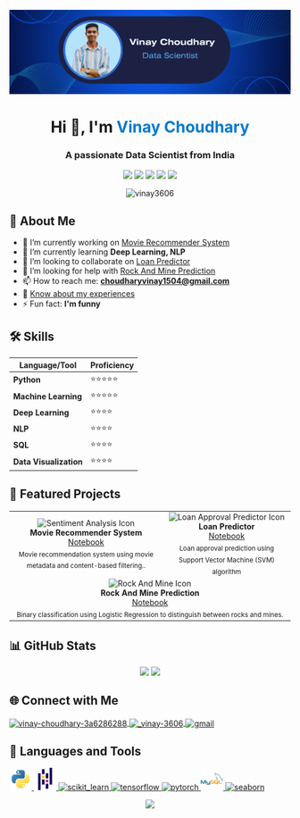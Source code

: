 ![logo](https://github.com/Vinay3606/Vinay3606/blob/main/vinay_banner.png)
<h1 align="center">Hi 👋, I'm <span style="color:#007acc">Vinay Choudhary</span></h1>
<h3 align="center">A passionate Data Scientist from India</h3>

<p align="center">
  <img src="https://img.shields.io/badge/Python-3776AB?style=for-the-badge&logo=python&logoColor=white"/>
  <img src="https://img.shields.io/badge/Machine%20Learning-009688?style=for-the-badge&logo=scikit-learn&logoColor=white"/>
  <img src="https://img.shields.io/badge/Deep%20Learning-FF6F00?style=for-the-badge&logo=tensorflow&logoColor=white"/>
  <img src="https://img.shields.io/badge/NLP-8E24AA?style=for-the-badge&logo=spaCy&logoColor=white"/>
  <img src="https://img.shields.io/badge/SQL-003B57?style=for-the-badge&logo=postgresql&logoColor=white"/>
</p>

<p align="center">
  <img src="https://komarev.com/ghpvc/?username=vinay3606&label=Profile%20views&color=0e75b6&style=flat" alt="vinay3606" />
</p>


## 🚀 About Me

- 🔭 I’m currently working on [Movie Recommender System](https://colab.research.google.com/drive/17VU0XszTb026BAZX4_rXnVZduUbwF9a7?usp=sharing)
- 🌱 I’m currently learning **Deep Learning, NLP**
- 👯 I’m looking to collaborate on [Loan Predictor](https://colab.research.google.com/drive/1-PkEpScuT9w3vxUun_b_mtfnPfxsLVjM?usp=sharing)
- 🤝 I’m looking for help with [Rock And Mine Prediction](https://colab.research.google.com/drive/1nPMzpbBWCkOcHHpHJ1Dywgyh7NDavCoh?usp=sharing)
- 📫 How to reach me: **choudharyvinay1504@gmail.com**
- 📄 [Know about my experiences](https://drive.google.com/file/d/1dmQoFBgNoXx4ZPG5QN6Z3hLjg9nwkAWZ/view?usp=sharing)
- ⚡ Fun fact: **I'm funny**


## 🛠️ Skills

| Language/Tool         | Proficiency |
|-----------------------|-------------|
| **Python**            | ⭐⭐⭐⭐⭐      |
| **Machine Learning**  | ⭐⭐⭐⭐⭐      |
| **Deep Learning**     | ⭐⭐⭐⭐       |
| **NLP**               | ⭐⭐⭐⭐       |
| **SQL**               | ⭐⭐⭐⭐       |
| **Data Visualization**| ⭐⭐⭐⭐       |


## 📂 Featured Projects

<table>
<tr>
  <td align="center">
      <img src="https://camo.githubusercontent.com/0e0528fcdc5af626d75ec91e52bb03c0781decb4c983a2020a4ee09db88498e8/68747470733a2f2f63646e2e706978616261792e636f6d2f616e696d6174696f6e2f323032332f30332f32342f32302f35322f32302d35322d35312d3830325f3531322e676966" width="140" alt="Sentiment Analysis Icon"/>
  <br>
    <b>Movie Recommender System</b>
    <br>
    <a href="https://colab.research.google.com/drive/17VU0XszTb026BAZX4_rXnVZduUbwF9a7?usp=sharing">Notebook</a>
    <br>
    <sub>Movie recommendation system using movie metadata and content-based filtering..</sub>
  </td>
<td align="center">
   <img src="https://encrypted-tbn0.gstatic.com/images?q=tbn:ANd9GcSwLy7rEs_ThXfb-VAa_CoCztKmhg8QMs9nmg&s" width="140" alt="Loan Approval Predictor Icon"/>
   <br>
   <b>Loan Predictor</b>
   <br>
   <a href="https://colab.research.google.com/drive/1-PkEpScuT9w3vxUun_b_mtfnPfxsLVjM?usp=sharing">Notebook</a>
   <br>
   <sub>Loan approval prediction using Support Vector Machine (SVM) algorithm</sub>
</td>

<tr>
  <td align="center" colspan="2">
     <img src="https://shared.akamai.steamstatic.com/store_item_assets/steam/apps/2627370/extras/worker_hammering_small.gif?t=1752388095" width="140" alt="Rock And Mine Icon"/>
  <br>
    <b>Rock And Mine Prediction</b>
    <br>
    <a href="https://colab.research.google.com/drive/1nPMzpbBWCkOcHHpHJ1Dywgyh7NDavCoh?usp=sharing">Notebook</a>
    <br>
    <sub>Binary classification using Logistic Regression to distinguish between rocks and mines.</sub>
  </td>
</tr>
</table>


## 📊 GitHub Stats

<p align="center">
  <img src="https://github-readme-stats.vercel.app/api?username=vinay3606&show_icons=true&theme=radical" width="400"/>
  <img src="https://github-readme-streak-stats.herokuapp.com/?user=vinay3606&theme=radical" width="400"/>
</p>


## 🌐 Connect with Me

<p align="left">
  <a href="https://linkedin.com/in/vinay-choudhary-3a6286288" target="blank">
    <img align="center" src="https://raw.githubusercontent.com/rahuldkjain/github-profile-readme-generator/master/src/images/icons/Social/linked-in-alt.svg" alt="vinay-choudhary-3a6286288" height="30" width="40" />
  </a>
  <a href="https://www.leetcode.com/_vinay-3606" target="blank">
    <img align="center" src="https://raw.githubusercontent.com/rahuldkjain/github-profile-readme-generator/master/src/images/icons/Social/leet-code.svg" alt="_vinay-3606" height="30" width="40" />
  </a>
  <a href="mailto:choudharyvinay1504@gmail.com" target="blank">
    <img align="center" src="https://img.shields.io/badge/Gmail-D14836?style=for-the-badge&logo=gmail&logoColor=white" alt="gmail" height="30" />
  </a>
</p>


## 🧰 Languages and Tools

<p align="left">
  <a href="https://www.python.org" target="_blank" rel="noreferrer">
    <img src="https://raw.githubusercontent.com/devicons/devicon/master/icons/python/python-original.svg" alt="python" width="40" height="40"/>
  </a>
  <a href="https://pandas.pydata.org/" target="_blank" rel="noreferrer">
    <img src="https://raw.githubusercontent.com/devicons/devicon/2ae2a900d2f041da66e950e4d48052658d850630/icons/pandas/pandas-original.svg" alt="pandas" width="40" height="40"/>
  </a>
  <a href="https://scikit-learn.org/" target="_blank" rel="noreferrer">
    <img src="https://upload.wikimedia.org/wikipedia/commons/0/05/Scikit_learn_logo_small.svg" alt="scikit_learn" width="40" height="40"/>
  </a>
  <a href="https://www.tensorflow.org" target="_blank" rel="noreferrer">
    <img src="https://www.vectorlogo.zone/logos/tensorflow/tensorflow-icon.svg" alt="tensorflow" width="40" height="40"/>
  </a>
  <a href="https://pytorch.org/" target="_blank" rel="noreferrer">
    <img src="https://www.vectorlogo.zone/logos/pytorch/pytorch-icon.svg" alt="pytorch" width="40" height="40"/>
  </a>
  <a href="https://www.mysql.com/" target="_blank" rel="noreferrer">
    <img src="https://raw.githubusercontent.com/devicons/devicon/master/icons/mysql/mysql-original-wordmark.svg" alt="mysql" width="40" height="40"/>
  </a>
  <a href="https://seaborn.pydata.org/" target="_blank" rel="noreferrer">
    <img src="https://seaborn.pydata.org/_images/logo-mark-lightbg.svg" alt="seaborn" width="40" height="40"/>
  </a>
</p>


<p align="center">
  <img src="https://raw.githubusercontent.com/your-username/your-repo/main/assets/footer.png" width="200"/>
</p>

